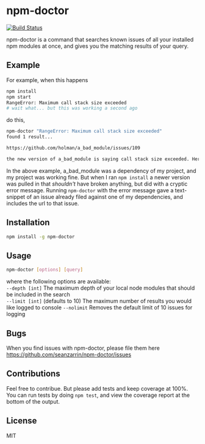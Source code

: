 npm-doctor
==============================
[![Build Status](https://travis-ci.org/seanzarrin/npm-doctor.svg?branch=master)](https://travis-ci.org/seanzarrin/npm-doctor)

npm-doctor is a command that searches known issues of all your installed npm modules at once, and gives you the matching results of your query.

## Example

For example, when this happens
```sh
npm install
npm start
RangeError: Maximum call stack size exceeded
# wait what... but this was working a second ago
```

do this,
```sh
npm-doctor "RangeError: Maximum call stack size exceeded"
found 1 result...

https://github.com/holman/a_bad_module/issues/109

the new version of a_bad_module is saying call stack size exceeded. Here's how I fixed it.
```

In the above example, a_bad_module was a dependency of my project, and my project was working fine. But when I ran `npm install` a newer version was pulled in that _shouldn't_ have broken anything, but did with a cryptic error message. Running `npm-doctor` with the error message gave a text-snippet of an issue already filed against one of my dependencies, and includes the url to that issue.

## Installation
```sh
npm install -g npm-doctor
```

## Usage
```sh
npm-doctor [options] [query]
```

where the following options are available:  
`--depth [int]`    The maximum depth of your local node modules that should be included in the search  
`--limit [int]`    (defaults to 10) The maximum number of results you would like logged to console
`--nolimit`        Removes the default limit of 10 issues for logging

## Bugs
When you find issues with npm-doctor, please file them here https://github.com/seanzarrin/npm-doctor/issues

## Contributions
Feel free to contribue. But please add tests and keep coverage at 100%. You can run tests by doing `npm test`, and view the coverage report at the bottom of the output.

## License
MIT
